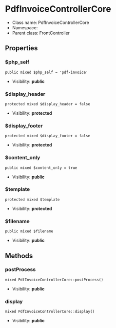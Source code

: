 PdfInvoiceControllerCore
===============






* Class name: PdfInvoiceControllerCore
* Namespace: 
* Parent class: FrontController





Properties
----------


### $php_self

    public mixed $php_self = 'pdf-invoice'





* Visibility: **public**


### $display_header

    protected mixed $display_header = false





* Visibility: **protected**


### $display_footer

    protected mixed $display_footer = false





* Visibility: **protected**


### $content_only

    public mixed $content_only = true





* Visibility: **public**


### $template

    protected mixed $template





* Visibility: **protected**


### $filename

    public mixed $filename





* Visibility: **public**


Methods
-------


### postProcess

    mixed PdfInvoiceControllerCore::postProcess()





* Visibility: **public**




### display

    mixed PdfInvoiceControllerCore::display()





* Visibility: **public**



